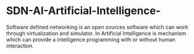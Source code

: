 # SDN-AI-Artificial-Intelligence-
Software defined networking is an open sources software which can work through virtualization and simulator. In Artificial Intelligence is mechanism which can provide a intelligence programming with or without human interaction.   
